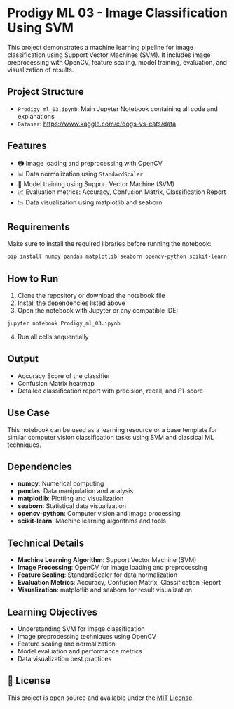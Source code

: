# Prodigy ML 03 - Image Classification Using SVM

This project demonstrates a machine learning pipeline for image classification using Support Vector Machines (SVM). It includes image preprocessing with OpenCV, feature scaling, model training, evaluation, and visualization of results.

##  Project Structure

- `Prodigy_ml_03.ipynb`: Main Jupyter Notebook containing all code and explanations
- `Dataser`: https://www.kaggle.com/c/dogs-vs-cats/data 

##  Features

- 📷 Image loading and preprocessing with OpenCV
- 📊 Data normalization using `StandardScaler`
- 🧠 Model training using Support Vector Machine (SVM)
- 📈 Evaluation metrics: Accuracy, Confusion Matrix, Classification Report
- 📉 Data visualization using matplotlib and seaborn

##  Requirements

Make sure to install the required libraries before running the notebook:

```bash
pip install numpy pandas matplotlib seaborn opencv-python scikit-learn
```

##  How to Run

1. Clone the repository or download the notebook file
2. Install the dependencies listed above
3. Open the notebook with Jupyter or any compatible IDE:

```bash
jupyter notebook Prodigy_ml_03.ipynb
```

4. Run all cells sequentially

##  Output

- Accuracy Score of the classifier
- Confusion Matrix heatmap
- Detailed classification report with precision, recall, and F1-score

##  Use Case

This notebook can be used as a learning resource or a base template for similar computer vision classification tasks using SVM and classical ML techniques.

## Dependencies

- **numpy**: Numerical computing
- **pandas**: Data manipulation and analysis
- **matplotlib**: Plotting and visualization
- **seaborn**: Statistical data visualization
- **opencv-python**: Computer vision and image processing
- **scikit-learn**: Machine learning algorithms and tools

##  Technical Details

- **Machine Learning Algorithm**: Support Vector Machine (SVM)
- **Image Processing**: OpenCV for image loading and preprocessing
- **Feature Scaling**: StandardScaler for data normalization
- **Evaluation Metrics**: Accuracy, Confusion Matrix, Classification Report
- **Visualization**: matplotlib and seaborn for result visualization

##  Learning Objectives

- Understanding SVM for image classification
- Image preprocessing techniques using OpenCV
- Feature scaling and normalization
- Model evaluation and performance metrics
- Data visualization best practices

## 📄 License

This project is open source and available under the [MIT License](LICENSE).
